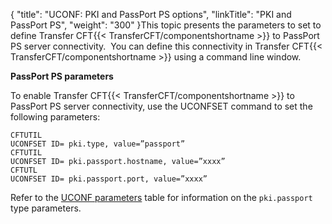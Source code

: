{
    "title": "UCONF: PKI and PassPort PS options",
    "linkTitle": "PKI and PassPort PS",
    "weight": "300"
}This topic presents the parameters to set to define Transfer CFT{{< TransferCFT/componentshortname  >}} to PassPort PS server connectivity.  You can define this connectivity in Transfer CFT{{< TransferCFT/componentshortname  >}} using
a command line window.

****PassPort PS parameters****

To enable Transfer CFT{{< TransferCFT/componentshortname  >}} to PassPort PS server connectivity, use the UCONFSET
command to set the following parameters:

```
CFTUTIL
UCONFSET ID= pki.type, value=”passport”
CFTUTIL
UCONFSET ID= pki.passport.hostname, value=”xxxx”
CFTUTL
UCONFSET ID= pki.passport.port, value=”xxxx”
```

Refer to the [UCONF parameters](../uconf_directory) table for information on the `pki.passport `type parameters.
